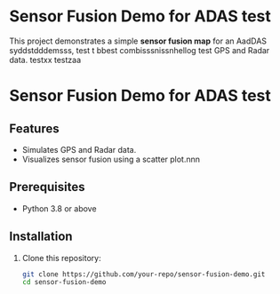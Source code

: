 # Sensor Fusion Demo for ADAS test

This project demonstrates a simple **sensor fusion map** for an AadDAS syddstdddemsss, test t bbest combisssnissnhellog test GPS and Radar data. testxx testzaa
# Sensor Fusion Demo for ADAS test

## Features
- Simulates GPS and Radar data.
- Visualizes sensor fusion using a scatter plot.nnn

## Prerequisites
- Python 3.8 or above

## Installation
1. Clone this repository:
   ```bash
   git clone https://github.com/your-repo/sensor-fusion-demo.git
   cd sensor-fusion-demo
